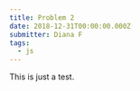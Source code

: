 ```yaml
---
title: Problem 2
date: 2018-12-31T00:00:00.000Z
submitter: Diana F
tags:
  - js
---
```


This is just a test.